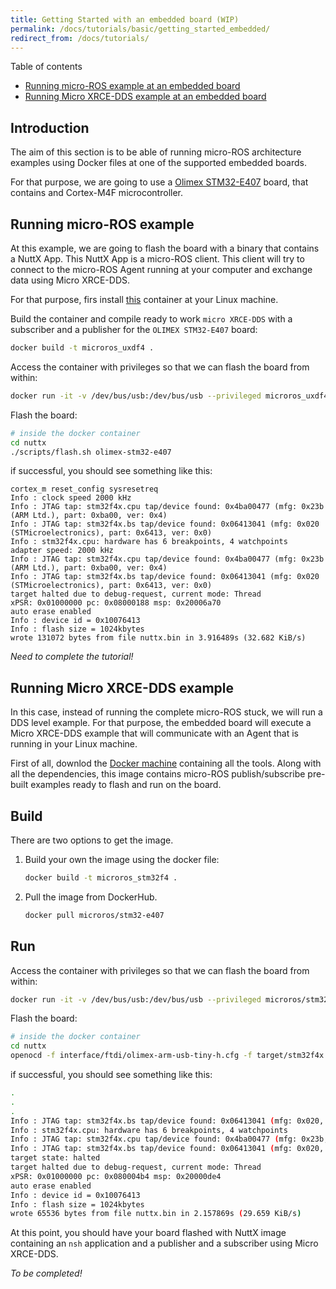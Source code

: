 ```yaml
---
title: Getting Started with an embedded board (WIP)
permalink: /docs/tutorials/basic/getting_started_embedded/
redirect_from: /docs/tutorials/
---
```


Table of contents

*   [Running micro-ROS example at an embedded board](#running-micro-ros-example)
*   [Running Micro XRCE-DDS example at an embedded board](#running-micro-xrce-dds-example)

## Introduction

The aim of this section is to be able of running micro-ROS architecture examples using Docker files at one of the supported embedded boards.

For that purpose, we are going to use a [Olimex STM32-E407](https://www.olimex.com/Products/ARM/ST/STM32-E407/open-source-hardware) board, that contains and Cortex-M4F microcontroller.


## Running micro-ROS example

At this example, we are going to flash the board with a binary that contains a NuttX App. This NuttX App is a micro-ROS client. This client will try to connect to the micro-ROS Agent running at your computer and exchange data using Micro XRCE-DDS.

For that purpose, firs install [this](https://github.com/microROS/docker/tree/master/Embedded/NuttX/precompiled/micro-XRCE-DDS/olimex-stm32-e407) container at your Linux machine.



Build the container and compile ready to work `micro XRCE-DDS` with a subscriber and a publisher for the `OLIMEX STM32-E407` board:
```bash
docker build -t microros_uxdf4 .
```
Access the container with privileges so that we can flash the board from within:
```bash
docker run -it -v /dev/bus/usb:/dev/bus/usb --privileged microros_uxdf4 /bin/bash
```
Flash the board:
```bash
# inside the docker container
cd nuttx
./scripts/flash.sh olimex-stm32-e407
```
if successful, you should see something like this:


```
cortex_m reset_config sysresetreq
Info : clock speed 2000 kHz
Info : JTAG tap: stm32f4x.cpu tap/device found: 0x4ba00477 (mfg: 0x23b (ARM Ltd.), part: 0xba00, ver: 0x4)
Info : JTAG tap: stm32f4x.bs tap/device found: 0x06413041 (mfg: 0x020 (STMicroelectronics), part: 0x6413, ver: 0x0)
Info : stm32f4x.cpu: hardware has 6 breakpoints, 4 watchpoints
adapter speed: 2000 kHz
Info : JTAG tap: stm32f4x.cpu tap/device found: 0x4ba00477 (mfg: 0x23b (ARM Ltd.), part: 0xba00, ver: 0x4)
Info : JTAG tap: stm32f4x.bs tap/device found: 0x06413041 (mfg: 0x020 (STMicroelectronics), part: 0x6413, ver: 0x0)
target halted due to debug-request, current mode: Thread
xPSR: 0x01000000 pc: 0x08000188 msp: 0x20006a70
auto erase enabled
Info : device id = 0x10076413
Info : flash size = 1024kbytes
wrote 131072 bytes from file nuttx.bin in 3.916489s (32.682 KiB/s)
```

_Need to complete the tutorial!_



## Running Micro XRCE-DDS example

In this case, instead of running the complete micro-ROS stuck, we will run a DDS level example. For that purpose, the embedded board will execute a Micro XRCE-DDS example that will communicate with an Agent that is running in your Linux machine.

First of all, downlod the [Docker machine](https://github.com/microROS/docker/blob/master/Embedded/NuttX/precompiled/micro-ROS/olimex_stm32-e407/Dockerfile) containing all the tools. Along with all the dependencies, this image contains micro-ROS publish/subscribe pre-built examples ready to flash and run on the board.

## Build

There are two options to get the image.

1. Build your own the image using the docker file:

    ```bash
    docker build -t microros_stm32f4 .
    ```

1. Pull the image from DockerHub.
    ```bash
    docker pull microros/stm32-e407
    ```

## Run

Access the container with privileges so that we can flash the board from within:

```bash
docker run -it -v /dev/bus/usb:/dev/bus/usb --privileged microros/stm32-e407 /bin/bash
```

 Flash the board:

```bash
# inside the docker container
cd nuttx
openocd -f interface/ftdi/olimex-arm-usb-tiny-h.cfg -f target/stm32f4x.cfg -c init -c "reset halt" -c "flash write_image erase nuttx.bin 0x08000000"
```

if successful, you should see something like this:

```bash
.
.
.
Info : JTAG tap: stm32f4x.bs tap/device found: 0x06413041 (mfg: 0x020, part: 0x6413, ver: 0x0)
Info : stm32f4x.cpu: hardware has 6 breakpoints, 4 watchpoints
Info : JTAG tap: stm32f4x.cpu tap/device found: 0x4ba00477 (mfg: 0x23b, part: 0xba00, ver: 0x4)
Info : JTAG tap: stm32f4x.bs tap/device found: 0x06413041 (mfg: 0x020, part: 0x6413, ver: 0x0)
target state: halted
target halted due to debug-request, current mode: Thread
xPSR: 0x01000000 pc: 0x080004b4 msp: 0x20000de4
auto erase enabled
Info : device id = 0x10076413
Info : flash size = 1024kbytes
wrote 65536 bytes from file nuttx.bin in 2.157869s (29.659 KiB/s)

```

At this point, you should have your board flashed with NuttX image containing an `nsh` application and a publisher and a subscriber using Micro XRCE-DDS.

_To be completed!_
